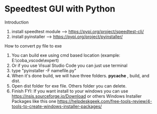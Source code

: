 # Speedtest GUI with Python
Introduction
1. install speedtest module --> https://pypi.org/project/speedtest-cli/
2. install pyinstaller --> https://pypi.org/project/pyinstaller/

How to convert py file to exe
1. You can build exe using cmd based location (example: E:\coba_vscode\expert\)
2. Or if you use Visual Studio Code you can just use terminal
3. type "pyinstaller -F namefile.py"
4. When it's done build, we will have three folders. __pycache__ , build, and dist.
5. Open dist folder for exe file. Others folder you can delete.
6. Finish
FYI: If you want install to your windows you can use https://nsis.sourceforge.io/Download or others Windows Installer Packages like this one https://helpdeskgeek.com/free-tools-review/4-tools-to-create-windows-installer-packages/
